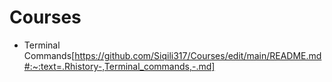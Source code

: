 # Courses
- Terminal Commands[https://github.com/Siqili317/Courses/edit/main/README.md#:~:text=.Rhistory-,Terminal_commands,-.md]
